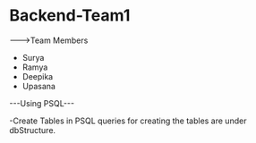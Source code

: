 # Backend-Team1

--->Team Members 
   - Surya
   - Ramya
   - Deepika
   - Upasana

---Using PSQL---

-Create Tables in PSQL queries for creating the tables are under dbStructure.


